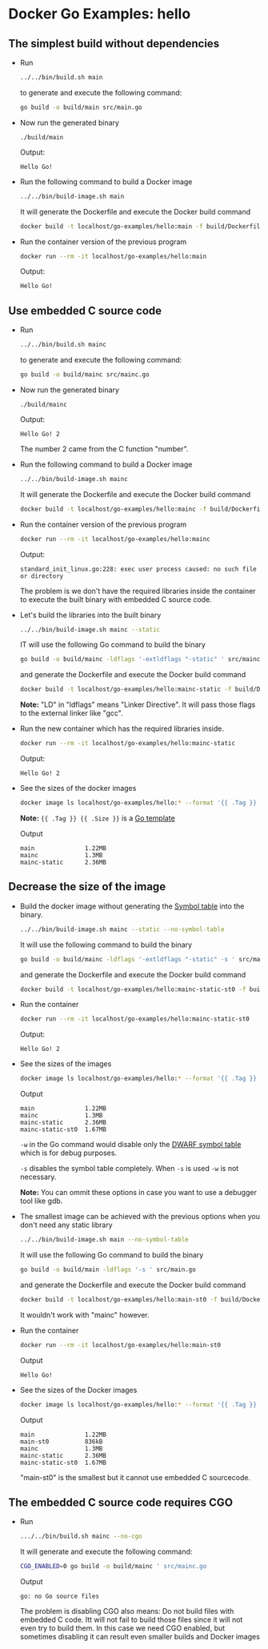 # Docker Go Examples: hello

## The simplest build without dependencies

* Run

  ```bash
  ../../bin/build.sh main
  ```
  
  to generate and execute the following command:

  ```bash
  go build -o build/main src/main.go
  ```

* Now run the generated binary

  ```
  ./build/main
  ```

  Output:
  ```
  Hello Go!
  ```

* Run the following command to build a Docker image

  ```bash
  ../../bin/build-image.sh main
  ```

  It will generate the Dockerfile and execute the Docker build command

  ```bash
  docker build -t localhost/go-examples/hello:main -f build/Dockerfile.main .
  ```

* Run the container version of the previous program

  ```bash
  docker run --rm -it localhost/go-examples/hello:main
  ```

  Output:
  ```
  Hello Go!
  ```

## Use embedded C source code

* Run

  ```bash
  ../../bin/build.sh mainc
  ```
  
  to generate and execute the following command:

  ```bash
  go build -o build/mainc src/mainc.go
  ```

* Now run the generated binary

  ```
  ./build/mainc
  ```

  Output:
  ```
  Hello Go! 2
  ```

  The number 2 came from the C function "number".

* Run the following command to build a Docker image

  ```bash
  ../../bin/build-image.sh mainc
  ```

  It will generate the Dockerfile and execute the Docker build command

  ```bash
  docker build -t localhost/go-examples/hello:mainc -f build/Dockerfile.mainc .
  ```

* Run the container version of the previous program

  ```bash
  docker run --rm -it localhost/go-examples/hello:mainc
  ```

  Output:
  ```
  standard_init_linux.go:228: exec user process caused: no such file or directory
  ```

  The problem is we don't have the required libraries inside the container
  to execute the built binary with embedded C source code.

* Let's build the libraries into the built binary

  ```bash
  ../../bin/build-image.sh mainc --static
  ```

  IT will use the following Go command to build the binary

  ```bash
  go build -o build/mainc -ldflags '-extldflags "-static" ' src/mainc.go
  ```

  and generate the Dockerfile and execute the Docker build command

  ```bash
  docker build -t localhost/go-examples/hello:mainc-static -f build/Dockerfile.mainc-static .
  ```

  **Note:** "LD" in "ldflags" means "Linker Directive". It will pass those flags to the external linker like "gcc".

* Run the new container which has the required libraries inside.

  ```bash
  docker run --rm -it localhost/go-examples/hello:mainc-static 
  ```

  Output:
  ```
  Hello Go! 2
  ```

* See the sizes of the docker images

  ```bash
  docker image ls localhost/go-examples/hello:* --format '{{ .Tag }} {{ .Size }}' | column -t | sort
  ```

  **Note:** ```{{ .Tag }} {{ .Size }}``` is a [Go template](https://pkg.go.dev/text/template)

  Output

  ```
  main              1.22MB
  mainc             1.3MB
  mainc-static      2.36MB
  ```

## Decrease the size of the image

* Build the docker image without generating the
  [Symbol table](https://en.wikipedia.org/wiki/Symbol_table) into the binary.

  ```bash
  ../../bin/build-image.sh mainc --static --no-symbol-table
  ```

  It will use the following command to build the binary

  ```bash
  go build -o build/mainc -ldflags '-extldflags "-static" -s ' src/mainc.go
  ```

  and generate the Dockerfile and execute the Docker build command

  ```bash
  docker build -t localhost/go-examples/hello:mainc-static-st0 -f build/Dockerfile.mainc-static-st0 .
  ```

* Run the container

  ```bash
  docker run --rm -it localhost/go-examples/hello:mainc-static-st0
  ```

  Output:
  ```
  Hello Go! 2
  ```

* See the sizes of the images

  ```bash
  docker image ls localhost/go-examples/hello:* --format '{{ .Tag }} {{ .Size }}' | column -t | sort
  ```

  Output

  ```
  main              1.22MB
  mainc             1.3MB
  mainc-static      2.36MB
  mainc-static-st0  1.67MB
  ```

  ```-w``` in the Go command would disable only the [DWARF symbol table](https://en.wikipedia.org/wiki/DWARF) which is for debug purposes.

  ```-s``` disables the symbol table completely. When ```-s``` is used ```-w``` is not necessary.

  **Note:** You can ommit these options in case you want to use a debugger tool like gdb.


* The smallest image can be achieved with the previous options when you don't need any static library

  ```bash
  ../../bin/build-image.sh main --no-symbol-table
  ```

  It will use the following Go command to build the binary

  ```bash
  go build -o build/main -ldflags '-s ' src/main.go 
  ```

  and generate the Dockerfile and execute the Docker build command

  ```bash
  docker build -t localhost/go-examples/hello:main-st0 -f build/Dockerfile.main-st0 .
  ```

  It wouldn't work with "mainc" however.

* Run the container

  ```bash
  docker run --rm -it localhost/go-examples/hello:main-st0
  ```
  
  Output

  ```
  Hello Go!
  ```

* See the sizes of the Docker images

  ```bash
  docker image ls localhost/go-examples/hello:* --format '{{ .Tag }} {{ .Size }}' | column -t | sort
  ```

  Output

  ```
  main              1.22MB
  main-st0          836kB
  mainc             1.3MB
  mainc-static      2.36MB
  mainc-static-st0  1.67MB
  ```

  "main-st0" is the smallest but it cannot use embedded C sourcecode.

## The embedded C source code requires CGO

* Run 

  ```bash
  .../../bin/build.sh mainc --no-cgo
  ```

  It will generate and execute the following command:

  ```bash
  CGO_ENABLED=0 go build -o build/mainc ' src/mainc.go
  ```

  Output

  ```
  go: no Go source files
  ```

  The problem is disabling CGO also means: Do not build files with embedded C code.
  Itt will not fail to build those files since it will not even try to build them.
  In this case we need CGO enabled, but sometimes disabling it can result even
  smaller builds and Docker images
